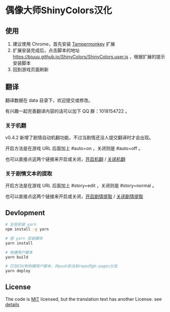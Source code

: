 # 偶像大师ShinyColors汉化

## 使用
1. 建议使用 Chrome，首先安装 [Tampermonkey](https://tampermonkey.net/) 扩展
2. 扩展安装完成后，点击脚本的地址 https://biuuu.github.io/ShinyColors/ShinyColors.user.js ，根据扩展的提示安装脚本
3. 回到游戏页面刷新

## 翻译
翻译数据在 data 目录下，欢迎提交或修改。

有兴趣一起完善翻译内容的话可以加下 QQ 群：1018154722 。

### 关于机翻
v0.4.2 新增了剧情自动机翻功能，不过当剧情还没人提交翻译时才会出现。

开启方法是在游戏 URL 后面加上 #auto=on ，关闭则是 #auto=off 。

也可以直接点这两个链接来开启或关闭，[开启机翻](https://shinycolors.enza.fun#auto=on)  /  [关闭机翻](https://shinycolors.enza.fun#auto=off)

### 关于剧情文本的提取

开启方法是在游戏 URL 后面加上 #story=edit ，关闭则是 #story=normal 。

也可以直接点这两个链接来开启或关闭，[开启剧情提取](https://shinycolors.enza.fun#story=edit)  /  [关闭剧情提取](https://shinycolors.enza.fun#story=normal)
## Devlopment

```bash
# 全局安装 yarn
npm install -g yarn

# 用 yarn 安装模块
yarn install

# 构建用户脚本
yarn build

# 打包CSV和构建用户脚本，并push到当前repo的gh-pages分支
yarn deploy
```

## License
The code is [MIT](https://github.com/biuuu/ShinyColors/blob/master/LICENSE) licensed,
but the translation text has another License. see [details](https://github.com/biuuu/ShinyColors/tree/master/data)
